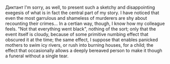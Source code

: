 Диктант
	I'm sorry, as well, to present such a sketchy and disappointing exegesis of what is in fact the central part of my story. I have noticed that even the most garrulous and shameless of murderers are shy about recounting their crimes... In a certian way, though, I know how my colleague feels. "Not that everything went black", nothing of the sort; only that the event itself is cloudy, because of some primitive numbing effect that obscured it at the time; the same effect, I suppose that enables panicked mothers to swim icy rivers, or rush into burning houses, for a child; the effect that occasionally allows a deeply bereaved person to make it though a funeral without a single tear. 